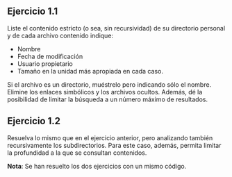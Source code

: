 ## Ejercicio 1.1

Liste el contenido estricto (o sea, sin recursividad) de su directorio personal y de cada archivo contenido indique:

* Nombre
* Fecha de modificación
* Usuario propietario
* Tamaño en la unidad más apropiada en cada caso.

Si el archivo es un directorio, muéstrelo pero indicando sólo el nombre. Elimine los enlaces simbólicos y los archivos ocultos. Además, dé la posibilidad de limitar la búsqueda a un número máximo de resultados.

## Ejercicio 1.2

Resuelva lo mismo que en el ejercicio anterior, pero analizando también recursivamente los subdirectorios. Para este caso, además, permita
limitar la profundidad a la que se consultan contenidos.

**Nota**: Se han resuelto los dos ejercicios con un mismo código.